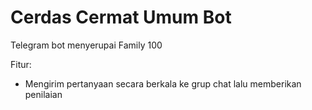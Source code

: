 # Cerdas Cermat Umum Bot

Telegram bot menyerupai Family 100

Fitur:
- Mengirim pertanyaan secara berkala ke grup chat lalu memberikan penilaian